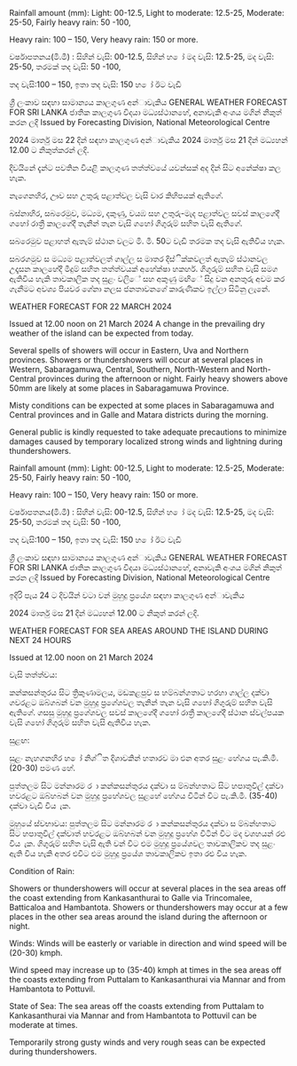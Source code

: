Rainfall amount (mm): Light: 00-12.5, Light to moderate: 12.5-25, Moderate: 25-50, Fairly heavy rain: 50 -100,

Heavy rain: 100 – 150, Very heavy rain: 150 or more.

වර්ෂාපතනය(මි.මී) : සිහින් වැසි: 00-12.5, සිහින් හ ෝ මද වැසි: 12.5-25, මද වැසි: 25-50, තරමක් තද වැසි: 50 -100,

තද වැසි:100 – 150, ඉතා තද වැසි: 150 හ ෝ ඊට වැඩි

ශ්‍රී ලංකාව සඳහා සාමාන්‍යය කාලගුණ අන්‍ාවැකිය GENERAL WEATHER FORECAST FOR SRI LANKA ජාතික කාලගුණ විදයා මධ්‍යස්ථානහේ, අනාවැකි අංශය මගින් නිකුත් කරන ලදි Issued by Forecasting Division, National Meteorological Centre

2024 මාර්තු මස 22 දින්‍ සඳහා කාලගුණ අන්‍ාවැකිය 2024 මාර්තු මස 21 දින්‍ මධ්‍යහන්‍ 12.00 ට නිකුත්කරන්‍ ලදි.

දිවයිනේ දැන්‍ට පවතින වියළි කාලගුණ තත්ත්වයේ යවන්‍සක් අද දින්‍ සිට අනේක්ෂා කල හැක.

නැගෙනහිර, ඌව සහ උතුරු පළාත්වල වැසි වාර කිහිපයක් ඇතිගේ.

බස්නාහිර, සබරෙමුව, මධ්‍යම, දකුණු, වයඹ සහ උතුරු-මැද පළාත්වල සවස් කාලගේදී ගහෝ රාත්‍රී කාලගේදී තැනින් තැන වැසි ගහෝ ගිගුරුම් සහිත වැසි ඇතිගේ.

සබරෙමුව පළාහත් ඇතැම් ස්ථාන වලට මි. මී. 50ට වැඩි තරමක තද වැසි ඇතිවිය හැක.

සබරගමුව ස මධ්‍යම පළාත්වලත් ගාල්ල ස මාතර දිස්ික්කවලත් ඇතැම් ස්ථානවල උදෑසන කාලහේදී මීදුම් සහිත තත්ත්වයක් අහේක්ෂා හකහර්. ගිගුරුම් සහිත වැසි සමග ඇතිවිය හැකි තාවකාලික තද සුළං වලිේ සහ අකුණු මඟිේ සිදු වන අනතුරු අවම කර ගැනීමට අවශ්‍ය පියවර ගේනා නලස ජනතාවනගේ කාරුණිකව ඉල්ලා සිටිනු ලැනේ.

WEATHER FORECAST FOR 22 MARCH 2024

Issued at 12.00 noon on 21 March 2024 A change in the prevailing dry weather of the island can be expected from today.

Several spells of showers will occur in Eastern, Uva and Northern provinces. Showers or thundershowers will occur at several places in Western, Sabaragamuwa, Central, Southern, North-Western and North-Central provinces during the afternoon or night. Fairly heavy showers above 50mm are likely at some places in Sabaragamuwa Province.

Misty conditions can be expected at some places in Sabaragamuwa and Central provinces and in Galle and Matara districts during the morning.

General public is kindly requested to take adequate precautions to minimize damages caused by temporary localized strong winds and lightning during thundershowers.

Rainfall amount (mm): Light: 00-12.5, Light to moderate: 12.5-25, Moderate: 25-50, Fairly heavy rain: 50 -100,

Heavy rain: 100 – 150, Very heavy rain: 150 or more.

වර්ෂාපතනය(මි.මී) : සිහින් වැසි: 00-12.5, සිහින් හ ෝ මද වැසි: 12.5-25, මද වැසි: 25-50, තරමක් තද වැසි: 50 -100,

තද වැසි:100 – 150, ඉතා තද වැසි: 150 හ ෝ ඊට වැඩි

ශ්‍රී ලංකාව සඳහා සාමාන්‍යය කාලගුණ අන්‍ාවැකිය GENERAL WEATHER FORECAST FOR SRI LANKA ජාතික කාලගුණ විදයා මධ්‍යස්ථානහේ, අනාවැකි අංශය මගින් නිකුත් කරන ලදි Issued by Forecasting Division, National Meteorological Centre

ඉදිරි පැය 24 ට දිවයින්‍ වටා වන්‍ මුහුදු ප්‍රයේශ සඳහා කාලගුණ අන්‍ාවැකිය

2024 මාර්තු මස 21 දින්‍ මධ්‍යහන්‍ 12.00 ට නිකුත් කරන්‍ ලදි.

WEATHER FORECAST FOR SEA AREAS AROUND THE ISLAND DURING NEXT 24 HOURS

Issued at 12.00 noon on 21 March 2024

වැසි තත්ත්වය:

කන්කසන්තුරය සිට ත්‍රිකුණාමලය, මඩකළපුව ස හම්බන්ගතාට හරහා ගාල්ල දක්වා ගවරළට ඔබ්ගබන් වන මුහුදු ප්‍රගේශවල තැනින් තැන වැසි ගහෝ ගිගුරුම් සහිත වැසි ඇතිගේ. ගසසු මුහුදු ප්‍රගේශවල සවස් කාලගේදී ගහෝ රාත්‍රී කාලගේදී ස්ථාන ස්වල්පයක වැසි ගහෝ ගිගුරුම් සහිත වැසි ඇතිවිය හැක.

සුළඟ:

සුළං නැහගනහිර හ ෝ නිශ්ිත දිශාවකින් හතාරව මා එන අතර සුළං හේගය පැ.කි.මී. (20-30) පමණ හේ.

පුත්තලම සිට මන්නාරම ර ා කන්කසන්තුරය දක්වා ස ම්බන්හතාට සිට හපාතුවිල් දක්වා හවරළට ඔබ්හබන් වන මුහුදු ප්‍රහේශවල සුළහේ හේගය විටින් විට පැ.කි.මී. (35-40) දක්වා වැඩි විය ැක.

මුහුයේ ස්වභාවය: පුත්තලම සිට මන්නාරම ර ා කන්කසන්තුරය දක්වා ස ම්බන්හතාට සිට හපාතුවිල් දක්වාත් හවරළට ඔබ්හබන් වන මුහුදු ප්‍රහේශ විටින් විට මද වශහයන් රළු විය ැක. ගිගුරුම් සහිත වැසි ඇති වන්‍ විට එම මුහුදු ප්‍රයේශවල තාවකාලිකව තද සුළං ඇති විය හැකි අතර එවිට එම මුහුදු ප්‍රයේශ තාවකාලිකව ඉතා රළු විය හැක.

Condition of Rain:

Showers or thundershowers will occur at several places in the sea areas off the coast extending from Kankasanthurai to Galle via Trincomalee, Batticaloa and Hambantota. Showers or thundershowers may occur at a few places in the other sea areas around the island during the afternoon or night.

Winds: Winds will be easterly or variable in direction and wind speed will be (20-30) kmph.

Wind speed may increase up to (35-40) kmph at times in the sea areas off the coasts extending from Puttalam to Kankasanthurai via Mannar and from Hambantota to Pottuvil.

State of Sea: The sea areas off the coasts extending from Puttalam to Kankasanthurai via Mannar and from Hambantota to Pottuvil can be moderate at times.

Temporarily strong gusty winds and very rough seas can be expected during thundershowers.